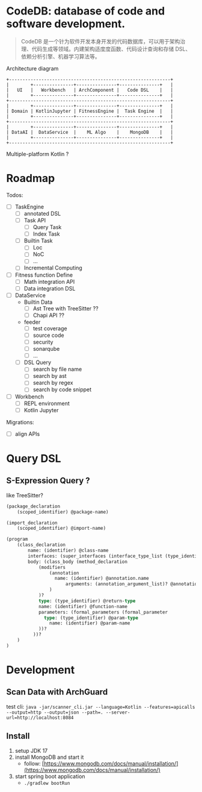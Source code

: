 # CodeDB: database of code and software development.

>  CodeDB 是一个针为软件开发本身开发的代码数据库，可以用于架构治理、代码生成等领域。内建架构适度度函数、代码设计查询和存储 DSL、依赖分析引擎、机器学习算法等。

Architecture diagram

```
+------------------------------------------------------------+
|        +---------------+---------------+---------------+   |
|   UI   |   Workbench   | ArchComponent |   Code DSL    |   |
|        +---------------+---------------+---------------+   |
+------------------------------------------------------------+
|        +---------------+---------------+---------------+   |
| Domain | KotlinJupyter | FitnessEngine |  Task Engine  |   |
|        +---------------+---------------+---------------+   |
+------------------------------------------------------------+
|        +---------------+---------------+---------------+   |
| DataAI |  DataService  |    ML Algo    |    MongoDB    |   |
|        +---------------+---------------+---------------+   |
+------------------------------------------------------------+
```

Multiple-platform Kotlin ?

# Roadmap

Todos:

- [ ] TaskEngine
    - [ ] annotated DSL
    - [ ] Task API
        - [ ] Query Task
        - [ ] Index Task
    - [ ] Builtin Task
        - [ ] Loc
        - [ ] NoC
        - [ ] ...
    - [ ] Incremental Computing
- [ ] Fitness function Define
    - [ ] Math integration API
    - [ ] Data integration DSL
- [ ] DataService
    - Builtin Data
        - [ ] Ast Tree with TreeSitter ??
        - [ ] Chapi API ??
    - feeder
        - [ ] test coverage
        - [ ] source code
        - [ ] security
        - [ ] sonarqube
        - [ ] ...
    - [ ] DSL Query
        - [ ] search by file name
        - [ ] search by ast
        - [ ] search by regex
        - [ ] search by code snippet
- [ ] Workbench
    - [ ] REPL environment
    - [ ] Kotlin Jupyter

Migrations:

- [ ] align APIs

# Query DSL

## S-Expression Query ?

like TreeSitter?

```ocaml
(package_declaration
	(scoped_identifier) @package-name)

(import_declaration
	(scoped_identifier) @import-name)

(program
    (class_declaration
	    name: (identifier) @class-name
        interfaces: (super_interfaces (interface_type_list (type_identifier)  @impl-name))?
        body: (class_body (method_declaration
            (modifiers
                (annotation
                  name: (identifier) @annotation.name
                      arguments: (annotation_argument_list)? @annotation.key_values
                )
            )?
            type: (type_identifier) @return-type
            name: (identifier) @function-name
            parameters: (formal_parameters (formal_parameter
              type: (type_identifier) @param-type
                name: (identifier) @param-name
            ))?
          ))?
    )
)
```

# Development

## Scan Data with ArchGuard

test
cli: `java -jar/scanner_cli.jar --language=Kotlin --features=apicalls --output=http --output=json --path=. --server-url=http://localhost:8084`

## Install

1. setup JDK 17
2. install MongoDB and start it
    - follow: [https://www.mongodb.com/docs/manual/installation/](https://www.mongodb.com/docs/manual/installation/)
3. start spring boot application
    - `./gradlew bootRun`
